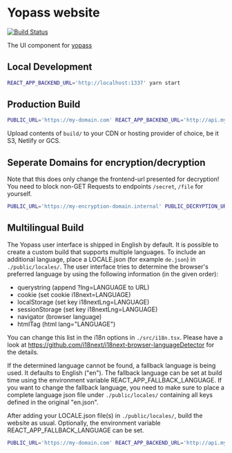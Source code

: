# Yopass website

[![Build Status](https://travis-ci.com/yopass/website.svg?branch=master)](https://travis-ci.com/yopass/website)

The UI component for [yopass](https://github.com/jhaals/yopass)

## Local Development

```bash
REACT_APP_BACKEND_URL='http://localhost:1337' yarn start
```

## Production Build

```bash
PUBLIC_URL='https://my-domain.com' REACT_APP_BACKEND_URL='http://api.my-domain.com' yarn build
```

Upload contents of `build/` to your CDN or hosting provider of choice, be it S3, Netlify or GCS.

## Seperate Domains for encryption/decryption

Note that this does only change the frontend-url presented for decryption!
You need to block non-GET Requests to endpoints `/secret`, `/file` for yourself.

```bash
PUBLIC_URL='https://my-encryption-domain.internal' PUBLIC_DECRYPTION_URL='https://my-decryption-domain.com' yarn build
```

## Multilingual Build

The Yopass user interface is shipped in English by default. It is possible to create a custom build that supports multiple languages.
To include an additional language, place a LOCALE.json (for example `de.json`) in `./public/locales/`.
The user interface tries to determine the browser's preferred language by using the following information (in the given order):

- querystring (append ?lng=LANGUAGE to URL)
- cookie (set cookie i18next=LANGUAGE)
- localStorage (set key i18nextLng=LANGUAGE)
- sessionStorage (set key i18nextLng=LANGUAGE)
- navigator (browser language)
- htmlTag (html lang="LANGUAGE")

You can change this list in the i18n options in `./src/i18n.tsx`. Please have a look at https://github.com/i18next/i18next-browser-languageDetector for the details.

If the determined language cannot be found, a fallback language is being used. It defaults to English ("en").
The fallback language can be set at build time using the environment variable REACT_APP_FALLBACK_LANGUAGE.
If you want to change the fallback language, you need to make sure to place a complete language json file under `./public/locales/` containing all keys defined in the original "en.json".

After adding your LOCALE.json file(s) in `./public/locales/`, build the website as usual. Optionally, the environment variable REACT_APP_FALLBACK_LANGUAGE can be set.

```bash
PUBLIC_URL='https://my-domain.com' REACT_APP_BACKEND_URL='http://api.my-domain.com' REACT_APP_FALLBACK_LANGUAGE=en yarn build
```
